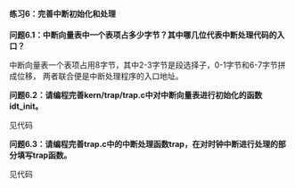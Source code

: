 #### 练习6：完善中断初始化和处理

**问题6.1：中断向量表中一个表项占多少字节？其中哪几位代表中断处理代码的入口？**

中断向量表一个表项占用8字节，其中2-3字节是段选择子，0-1字节和6-7字节拼成位移，
两者联合便是中断处理程序的入口地址。

**问题6.2：请编程完善kern/trap/trap.c中对中断向量表进行初始化的函数idt_init。**

见代码

**问题6.3：请编程完善trap.c中的中断处理函数trap，在对时钟中断进行处理的部分填写trap函数。**

见代码